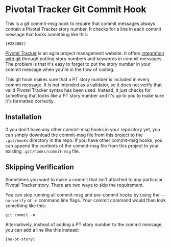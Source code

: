 Pivotal Tracker Git Commit Hook
===============================
This is a git commit-msg hook to require that commit messages always contain a Pivotal Tracker story number.  It checks for a line in each commit message that looks something like this:

```
[#283882]
```

[Pivotal Tracker](https://www.pivotaltracker.com/) is an agile project management website.  It offers [integration with git](https://www.pivotaltracker.com/help/api#scm_post_commit) through putting story numbers and keywords in commit messages.  The problem is that it's easy to forget to put the story number in your commit message when you're in the flow of coding.

This git hook makes sure that a PT story number is included in every commit message.  It is not intended as a validator, so it does not verify that valid Pivotal Tracker syntax has been used.  Instead, it just checks for something that looks like a PT story number and it's up to you to make sure it's formatted correctly.

Installation
------------
If you don't have any other commit-msg hooks in your repository yet, you can simply download the commit-msg file from this project to the `.git/hooks` directory in the repo.  If you have other commit-msg hooks, you can append the contents of the commit-msg file from this project to your existing `.git/hooks/commit-msg` file.


Skipping Verification
---------------------
Sometimes you want to make a commit that isn't attached to any particular Pivotal Tracker story.  There are two ways to skip the requirement.

You can skip running all commit-msg and pre-commit hooks by using the `--no-verify` or `-n` command line flags.  Your commit command would then look something like this:

```
git commit -n
```

Alternatively, instead of adding a PT story number to the commit message, you can add a line like this instead:

```
[no-pt-story]
```

